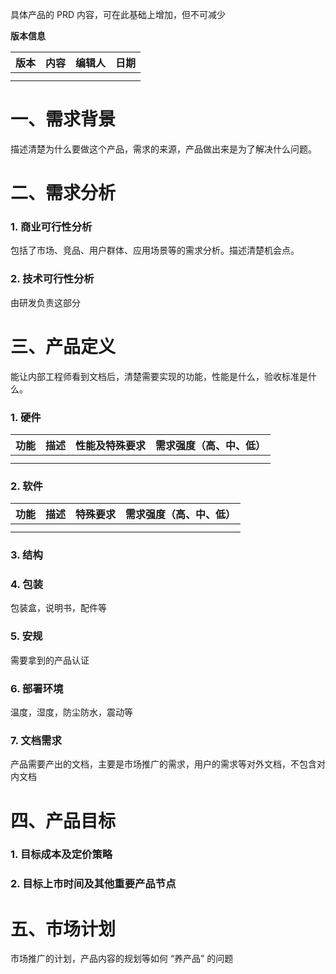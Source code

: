 具体产品的 PRD 内容，可在此基础上增加，但不可减少



**版本信息**

| 版本  | 内容  | 编辑人 | 日期  |
| --- | --- | --- | --- |
|     |     |     |     |
|     |     |     |     |



# 一、需求背景

描述清楚为什么要做这个产品，需求的来源，产品做出来是为了解决什么问题。



# 二、需求分析

### 1. 商业可行性分析

包括了市场、竞品、用户群体、应用场景等的需求分析。描述清楚机会点。



### 2. 技术可行性分析

由研发负责这部分



# 三、产品定义

能让内部工程师看到文档后，清楚需要实现的功能，性能是什么，验收标准是什么。

### 1. 硬件

| 功能  | 描述  | 性能及特殊要求 | 需求强度（高、中、低） |
| --- | --- | ------- | ----------- |
|     |     |         |             |
|     |     |         |             |

### 2. 软件

| 功能  | 描述  | 特殊要求 | 需求强度（高、中、低） |
| --- | --- | ---- | ----------- |
|     |     |      |             |
|     |     |      |             |

### 3. 结构



### 4. 包装

包装盒，说明书，配件等

### 5. 安规

需要拿到的产品认证

### 6. 部署环境

温度，湿度，防尘防水，震动等

### 7. 文档需求

产品需要产出的文档，主要是市场推广的需求，用户的需求等对外文档，不包含对内文档



# 四、产品目标

### 1. 目标成本及定价策略



### 2. 目标上市时间及其他重要产品节点



# 五、市场计划

市场推广的计划，产品内容的规划等如何 “养产品” 的问题



# 

